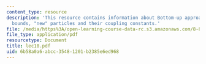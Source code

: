 ```yaml
---
content_type: resource
description: 'This resource contains information about Bottom-up approach: Unitarity
  bounds, "new" particles and their coupling constants.'
file: /media/https%3A/open-learning-course-data-rc.s3.amazonaws.com/8-811-particle-physics-ii-fall-2005/6b58a0a6abcc35481201b2385e6ed968_lec10.pdf
file_type: application/pdf
resourcetype: Document
title: lec10.pdf
uid: 6b58a0a6-abcc-3548-1201-b2385e6ed968
---
```

